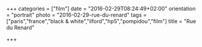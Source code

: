 +++
categories = ["film"]
date = "2016-02-29T08:24:49+02:00"
orientation = "portrait"
photo = "2016-02-29-rue-du-renard"
tags = ["paris","france","black & white","ilford","hp5","pompidou","film"]
title = "Rue du Renard"

+++
